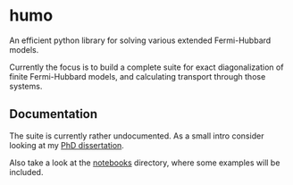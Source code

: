 # humo
An efficient python library for solving various extended Fermi-Hubbard models. 

Currently the focus is to build a complete suite for exact diagonalization of finite Fermi-Hubbard models, and calculating transport through those systems.

## Documentation

The suite is currently rather undocumented. As a small intro consider looking at my [PhD dissertation](http://georglind.dk/phd/KimGLPedersen-PhDThesis-web-final.pdf).

Also take a look at the [notebooks](notebooks) directory, where some examples will be included.
